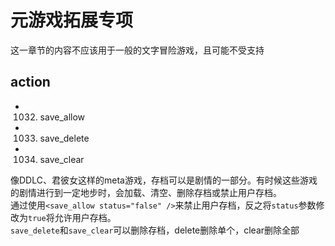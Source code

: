 # 元游戏拓展专项
这一章节的内容不应该用于一般的文字冒险游戏，且可能不受支持

## action
+ 1032. save_allow
+ 1033. save_delete
+ 1034. save_clear

像DDLC、君彼女这样的meta游戏，存档可以是剧情的一部分。有时候这些游戏的剧情进行到一定地步时，会加载、清空、删除存档或禁止用户存档。  
通过使用`<save_allow status="false" />`来禁止用户存档，反之将`status`参数修改为`true`将允许用户存档。  
`save_delete`和`save_clear`可以删除存档，delete删除单个，clear删除全部